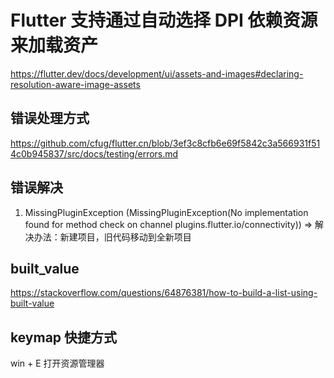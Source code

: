 # Flutter 支持通过自动选择 DPI 依赖资源来加载资产

https://flutter.dev/docs/development/ui/assets-and-images#declaring-resolution-aware-image-assets

## 错误处理方式

https://github.com/cfug/flutter.cn/blob/3ef3c8cfb6e69f5842c3a566931f514c0b945837/src/docs/testing/errors.md

## 错误解决

1. MissingPluginException (MissingPluginException(No implementation found for method check on channel plugins.flutter.io/connectivity)) => 解决办法：新建项目，旧代码移动到全新项目

## built_value

https://stackoverflow.com/questions/64876381/how-to-build-a-list-using-built-value

## keymap 快捷方式

win + E 打开资源管理器
